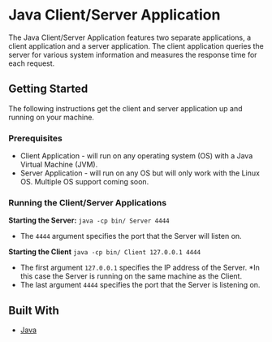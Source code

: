 # Java Client/Server Application
The Java Client/Server Application features two separate applications, a client application and a server application. The client application queries the server for various system information and measures the response time for each request.

## Getting Started
The following instructions get the client and server application up and running on your machine.

### Prerequisites
* Client Application - will run on any operating system (OS) with a Java Virtual Machine (JVM).
* Server Application - will run on any OS but will only work with the Linux OS. Multiple OS support coming soon.

### Running the Client/Server Applications

**Starting the Server:**
```java -cp bin/ Server 4444```
- The `4444` argument specifies the port that the Server will listen on.

**Starting the Client**
```java -cp bin/ Client 127.0.0.1 4444```
- The first argument `127.0.0.1` specifies the IP address of the Server. *In this case the Server is running on the same machine as the Client.
- The last argument `4444` specifies the port that the Server is listening on.

## Built With
* [Java](https://www.oracle.com/java/)
